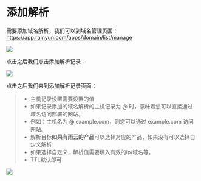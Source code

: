 # 添加解析

需要添加域名解析，我们可以到域名管理页面：https://app.rainyun.com/apps/domain/list/manage

![](https://cn-sy1.rains3.com/rainyun-assets/pic/2024/03/20240325145009_57de6dee19f8693fc151db01dfda2b53.png)

点击之后我们点击添加解析记录：

![](https://cn-sy1.rains3.com/rainyun-assets/pic/2024/03/20240325145422_97482e2c4628bfcbd93efb04f12553c6.png)

点击之后我们来到添加解析记录页面：

> * 主机记录设置需要设置的值<br/>
> * 如果记录添加的域名解析的主机记录为 @ 时，意味着您可以直接通过域名访问部署的网站。
> * 例如：主机名为 @.example.com，则您可以通过 example.com 访问网站。<br/>
> * 解析目标**如果有雨云的产品**可以选择对应的产品，如果没有可以选择自定义解析<br/>
> * 如果选择自定义，解析值需要填入有效的ip/域名等。<br/>
> * TTL默认即可<br/>

![](https://cn-sy1.rains3.com/rainyun-assets/pic/2024/03/20240325145514_7e9f8ec13bc8550e2fc2de7e892c0cad.png)

